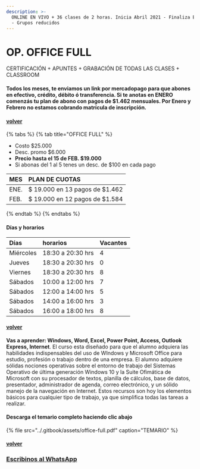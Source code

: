 ```yaml
---
description: >-
  ONLINE EN VIVO + 36 clases de 2 horas. Inicia Abril 2021 - Finaliza Enero 2022
  - Grupos reducidos
---
```


# OP. OFFICE FULL

CERTIFICACIÓN + APUNTES + GRABACIÓN DE TODAS LAS CLASES + CLASSROOM

#### Todos los meses, te enviamos un link por mercadopago para que abones en efectivo, crédito, débito ó transferencia. Si te anotas en ENERO comenzás tu plan de abono con pagos de $1.462 mensuales. Por Enero y Febrero no estamos cobrando matrícula de inscripción.

#### [volver](../)

{% tabs %}
{% tab title="OFFICE FULL" %}
* Costo $25.000
* Desc. promo $6.000
* **Precio hasta el 15 de FEB. $19.000**
* Si abonas del 1 al 5 tenes un desc. de $100 en cada pago

| MES | PLAN DE CUOTAS |
| :--- | :--- |
| ENE. | $ 19.000 en 13 pagos de $1.462 |
| FEB. | $ 19.000 en 12 pagos de $1.584 |
{% endtab %}
{% endtabs %}

#### Días y horarios

| Días | horarios | Vacantes |
| :--- | :--- | :--- |
| Miércoles | 18:30 a 20:30 hrs | 4 |
| Jueves | 18:30 a 20:30 hrs | 0 |
| Viernes | 18:30 a 20:30 hrs | 8 |
| Sábados | 10:00 a 12:00 hrs | 7 |
| Sábados | 12:00 a 14:00 hrs | 5 |
| Sábados | 14:00 a 16:00 hrs | 3 |
| Sábados | 16:00 a 18:00 hrs | 8 |

#### [volver](../)

**Vas a aprender: Windows, Word, Excel, Power Point, Access, Outlook Express, Internet**. El curso esta diseñado para que el alumno adquiera las habilidades indispensables del uso de WIndows y Microsoft Office para estudio, profesión o trabajo dentro de una empresa. El alumno adquiere sólidas nociones operativas sobre el entorno de trabajo del Sistemas Operativo de última generación Windows 10 y la Suite Ofimática de Microsoft con su procesador de textos, planilla de cálculos, base de datos, presentador, administrador de agenda, correo electrónico, y un sólido manejo de la navegación en Internet. Estos recursos son hoy los elementos básicos para cualquier tipo de trabajo, ya que simplifica todas las tareas a realizar.

#### Descarga el temario completo haciendo clic abajo

{% file src="../.gitbook/assets/office-full.pdf" caption="TEMARIO" %}

#### [volver](../)

### [Escribinos al WhatsApp](http://wa.me/5491164622877?text=Me%20interesa%20el%20curso%20de%20Office%20Full)


